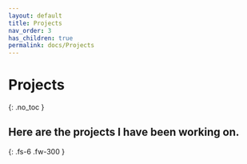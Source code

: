 ```yaml
---
layout: default
title: Projects
nav_order: 3
has_children: true
permalink: docs/Projects
---
```


# Projects
{: .no_toc }

## Here are the projects I have been working on.
{: .fs-6 .fw-300 }
